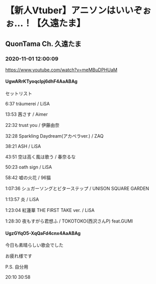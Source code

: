 # 【新人Vtuber】アニソンはいいぞぉぉ…！【久遠たま】

## QuonTama Ch. 久遠たま

### 2020-11-01 12:00:09

https://www.youtube.com/watch?v=meMBuDPHUaM

#### UgwARrKTyoqcIpj6dhF4AaABAg

セットリスト



6:37 träumerei / LiSA

13:53 茜さす / Aimer

22:32 trust you / 伊藤由奈

32:28 Sparkling Daydream(アカペラver.) / ZAQ

38:21 ASH / LiSA

43:51 空は高く風は歌う / 春奈るな

50:23 oath sign / LiSA

58:42 嘘の火花 / 96猫

1:07:36 シュガーソングとビターステップ / UNISON SQUARE GARDEN

1:13:57 炎 / LiSA

1:23:04  紅蓮華 THE FIRST TAKE ver. / LiSA

1:28:30 夜もすがら君想ふ / TOKOTOKO(西沢さんP) feat.GUMI



#### UgzGYqO5-XqQaFd4cnx4AaABAg

今日も素晴らしい歌会でした

お疲れ様です



P.S. 自分用

20:10 30:58

